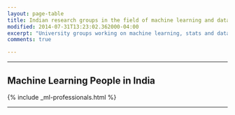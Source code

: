 ```yaml
---
layout: page-table
title: Indian research groups in the field of machine learning and data science
modified: 2014-07-31T13:23:02.362000-04:00
excerpt: "University groups working on machine learning, stats and data"
comments: true

---
```




---

## Machine Learning People in India


{% include _ml-professionals.html %}


---


